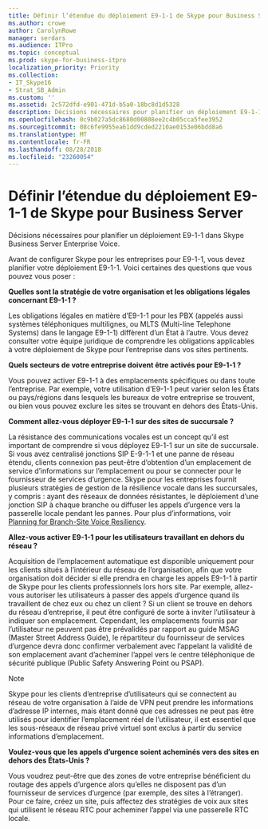 ```yaml
---
title: Définir l’étendue du déploiement E9-1-1 de Skype pour Business Server
ms.author: crowe
author: CarolynRowe
manager: serdars
ms.audience: ITPro
ms.topic: conceptual
ms.prod: skype-for-business-itpro
localization_priority: Priority
ms.collection:
- IT_Skype16
- Strat_SB_Admin
ms.custom: ''
ms.assetid: 2c572dfd-e901-471d-b5a0-18bc8d1d5328
description: Décisions nécessaires pour planifier un déploiement E9-1-1 dans Skype Business Server Enterprise Voice.
ms.openlocfilehash: 0c9b027a5dc8680d00808ee2c4b05cca5fee3952
ms.sourcegitcommit: 08c6fe9955ea61dd9cded2210ae0153e06bdd8a6
ms.translationtype: MT
ms.contentlocale: fr-FR
ms.lasthandoff: 08/28/2018
ms.locfileid: "23260054"
---
```

# <a name="define-the-scope-of-the-e9-1-1-deployment-in-skype-for-business-server"></a>Définir l’étendue du déploiement E9-1-1 de Skype pour Business Server

Décisions nécessaires pour planifier un déploiement E9-1-1 dans Skype Business Server Enterprise Voice.

Avant de configurer Skype pour les entreprises pour E9-1-1, vous devez planifier votre déploiement E9-1-1. Voici certaines des questions que vous pouvez vous poser :

 **Quelles sont la stratégie de votre organisation et les obligations légales concernant E9-1-1 ?**

 Les obligations légales en matière d’E9-1-1 pour les PBX (appelés aussi systèmes téléphoniques multilignes, ou MLTS (Multi-line Telephone Systems) dans le langage E9-1-1) diffèrent d’un État à l’autre. Vous devez consulter votre équipe juridique de comprendre les obligations applicables à votre déploiement de Skype pour l’entreprise dans vos sites pertinents.

 **Quels secteurs de votre entreprise doivent être activés pour E9-1-1 ?**

 Vous pouvez activer E9-1-1 à des emplacements spécifiques ou dans toute l’entreprise. Par exemple, votre utilisation d’E9-1-1 peut varier selon les États ou pays/régions dans lesquels les bureaux de votre entreprise se trouvent, ou bien vous pouvez exclure les sites se trouvant en dehors des États-Unis.

 **Comment allez-vous déployer E9-1-1 sur des sites de succursale ?**

 La résistance des communications vocales est un concept qu’il est important de comprendre si vous déployez E9-1-1 sur un site de succursale. Si vous avez centralisé jonctions SIP E-9-1-1 et une panne de réseau étendu, clients connexion pas peut-être d’obtention d’un emplacement de service d’informations sur l’emplacement ou pour se connecter pour le fournisseur de services d’urgence. Skype pour les entreprises fournit plusieurs stratégies de gestion de la résilience vocale dans les succursales, y compris : ayant des réseaux de données résistantes, le déploiement d’une jonction SIP à chaque branche ou diffuser les appels d’urgence vers la passerelle locale pendant les pannes. Pour plus d’informations, voir [Planning for Branch-Site Voice Resiliency](https://technet.microsoft.com/library/67713f57-3ded-4127-ac37-57d8099bf384.aspx).

 **Allez-vous activer E9-1-1 pour les utilisateurs travaillant en dehors du réseau ?**

 Acquisition de l’emplacement automatique est disponible uniquement pour les clients situés à l’intérieur du réseau de l’organisation, afin que votre organisation doit décider si elle prendra en charge les appels E9-1-1 à partir de Skype pour les clients professionnels lors hors site. Par exemple, allez-vous autoriser les utilisateurs à passer des appels d’urgence quand ils travaillent de chez eux ou chez un client ? Si un client se trouve en dehors du réseau d’entreprise, il peut être configuré de sorte à inviter l’utilisateur à indiquer son emplacement. Cependant, les emplacements fournis par l’utilisateur ne peuvent pas être prévalidés par rapport au guide MSAG (Master Street Address Guide), le répartiteur du fournisseur de services d’urgence devra donc confirmer verbalement avec l’appelant la validité de son emplacement avant d’acheminer l’appel vers le centre téléphonique de sécurité publique (Public Safety Answering Point ou PSAP).

> [!NOTE]
> Skype pour les clients d’entreprise d’utilisateurs qui se connectent au réseau de votre organisation à l’aide de VPN peut prendre les informations d’adresse IP internes, mais étant donné que ces adresses ne peut pas être utilisés pour identifier l’emplacement réel de l’utilisateur, il est essentiel que les sous-réseaux de réseau privé virtuel sont exclus à partir du service informations d’emplacement.

 **Voulez-vous que les appels d’urgence soient acheminés vers des sites en dehors des États-Unis ?**

 Vous voudrez peut-être que des zones de votre entreprise bénéficient du routage des appels d’urgence alors qu’elles ne disposent pas d’un fournisseur de services d’urgence (par exemple, des sites à l’étranger). Pour ce faire, créez un site, puis affectez des stratégies de voix aux sites qui utilisent le réseau RTC pour acheminer l’appel via une passerelle RTC locale.


